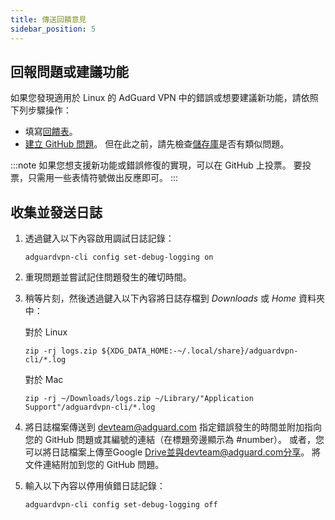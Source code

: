 ```yaml
---
title: 傳送回饋意見
sidebar_position: 5
---
```


## 回報問題或建議功能

如果您發現適用於 Linux 的 AdGuard VPN 中的錯誤或想要建議新功能，請依照下列步驟操作：

- 填寫[回饋表](https://surveys.adguard.com/en/vpn_linux/form.html)。
- [建立 GitHub 問題](https://github.com/AdguardTeam/AdGuardVPNCLI/issues/new/choose)。 但在此之前，請先檢查[儲存庫](https://github.com/AdguardTeam/AdGuardVPNCLI/issues?q=is%3A問題)是否有類似問題。

:::note
如果您想支援新功能或錯誤修復的實現，可以在 GitHub 上投票。 要投票，只需用一些表情符號做出反應即可。
:::

## 收集並發送日誌

1. 透過鍵入以下內容啟用調試日誌記錄：

   `adguardvpn-cli config set-debug-logging on`

2. 重現問題並嘗試記住問題發生的確切時間。

3. 稍等片刻，然後透過鍵入以下內容將日誌存檔到 _Downloads_ 或 _Home_ 資料夾中：

   對於 Linux

   `zip -rj logs.zip ${XDG_DATA_HOME:-~/.local/share}/adguardvpn-cli/*.log`

   對於 Mac

   `zip -rj ~/Downloads/logs.zip ~/Library/"Application Support"/adguardvpn-cli/*.log`

4. 將日誌檔案傳送到 devteam@adguard.com 指定錯誤發生的時間並附加指向您的 GitHub 問題或其編號的連結（在標題旁邊顯示為 #number）。 或者，您可以將日誌檔案上傳至Google Drive並與devteam@adguard.com分享。 將文件連結附加到您的 GitHub 問題。

5. 輸入以下內容以停用偵錯日誌記錄：

   `adguardvpn-cli config set-debug-logging off`
